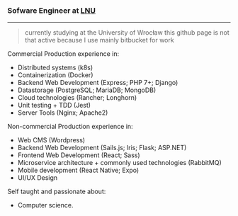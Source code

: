 ### Sofware Engineer at [**LNU**](https://www.lnu.org.pl/ "**LNU**")
--- 
> currently studying at the University of Wrocław
> this github page is not that active because I use mainly bitbucket for work 

Commercial Production experience in:
- Distributed systems (k8s)
- Containerization (Docker)
- Backend Web Development (Express; PHP 7+; Django)
- Datastorage (PostgreSQL; MariaDB; MongoDB)
- Cloud technologies (Rancher; Longhorn)
- Unit testing + TDD (Jest)
- Server Tools (Nginx; Apache2)

Non-commercial Production experience in:
- Web CMS (Wordpress)
- Backend Web Development (Sails.js; Iris; Flask; ASP.NET)
- Frontend Web Development (React; Sass)
- Microservice architecture + commonly used technologies (RabbitMQ)
- Mobile development (React Native; Expo)
- UI/UX Design

Self taught and passionate about:
- Computer science.









